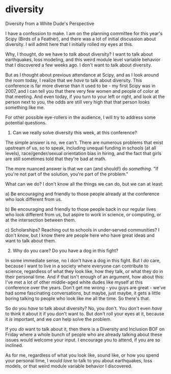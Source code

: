 # diversity
Diversity from a White Dude's Perspective

I have a confession to make.  I am on the planning committee for this
year's Scipy (Birds of a Feather), and there was a lot of initial
discussion about diversity.  I will admit here that I initially rolled
my eyes at this.

Why, I thought, do we have to *talk* about diversity?  I want to talk
about earthquakes, loss modeling, and this weird module level variable
behavior that I discovered a few weeks ago. I don't want to talk about
diversity.

But as I thought about previous attendance at Scipy, and as I look
around the room today, I realize that we *have* to talk about
diversity.  This conference is far more diverse than it used to be -
my first Scipy was in 2007, and I can tell you that there very few
women and people of color at that meeting.  And even today, if you
turn to your left or right, and look at the person next to you, the
odds are still very high that that person looks something like me.

For other possible eye-rollers in the audience, I will try to address
some potential questions.

1) Can we really solve diversity this week, at this conference?

The simple answer is no, we can't.  There are numerous problems that
exist upstream of us, so to speak, including unequal funding in
schools (at all levels), race/gender/sexual orientation bias in hiring,
and the fact that girls are still sometimes told that they're bad at
math.

The more nuanced answer is that we can (and should!) do *something*.
"If you're not part of the solution, you're part of the problem."

What can we do?  I don't know all the things we can do, but we can at
least:

  a) Be encouraging and friendly to those people already at the
     conference who look different from us.

  b) Be encouraging and friendly to those people back in our regular
     lives who look different from us, but aspire to work in science, or
     computing, or at the intersection between them.

  c) Scholarships?  Reaching out to schools in under-served communities?
     I don't know, but I know there are people here who have great ideas
     and want to talk about them.

2) Why do you care?  Do you have a dog in this fight?

In some immediate sense, no I don't have a dog in this fight.  But I
*do* care, because I want to live in a society where everyone can
contribute to science, regardless of what they look like, how they
talk, or what they do in their personal time.  And if that isn't
enough of an argument, how about this: I've met a lot of other middle-aged
white dudes like myself at this conference over the years.  Don't get
me wrong - you guys are great - we've had some fascinating
conversations, but maybe, just maybe, it gets a little boring talking
to people who look like me all the time.  So there's that.

So do you *have* to talk about diversity?  No, you don't.  You don't
even *have* to think it about it if you don't want to.  But don't roll
your eyes at it, because it *is* important, and we *can* help solve the
problem.

If you *do* want to talk about it, then there is a Diversity and
Inclusion BOF on Friday where a whole bunch of people who are already
talking about these issues would welcome your input.  I encourage you
to attend, if you are so inclined.

As for me, regardless of what you look like, sound like, or how you
spend your personal time, I would *love* to talk to you about
earthquakes, loss models, or that weird module variable behavior I
discovered.

